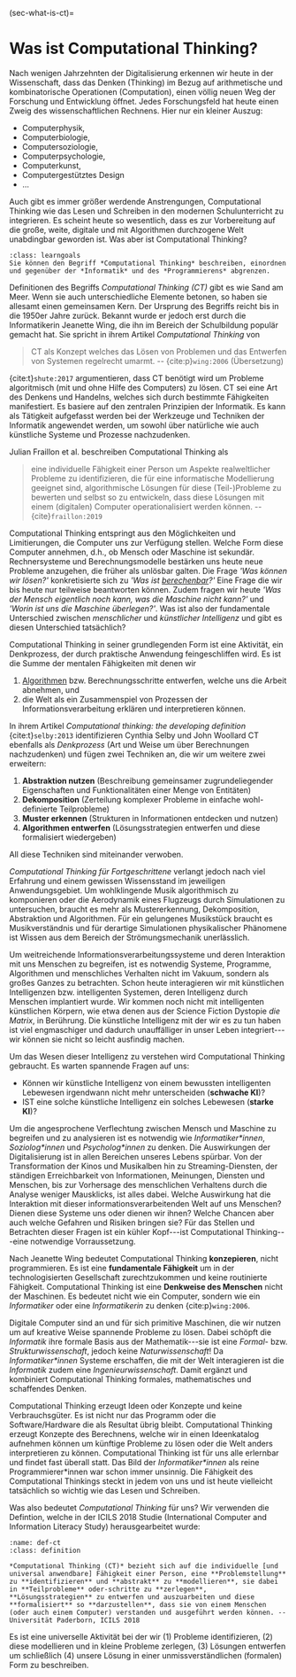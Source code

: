 (sec-what-is-ct)=
# Was ist Computational Thinking?

Nach wenigen Jahrzehnten der Digitalisierung erkennen wir heute in der Wissenschaft, dass das Denken (Thinking) im Bezug auf arithmetische und kombinatorische Operationen (Computation), einen völlig neuen Weg der Forschung und Entwicklung öffnet.
Jedes Forschungsfeld hat heute einen Zweig des wissenschaftlichen Rechnens. 
Hier nur ein kleiner Auszug:

+ Computerphysik, 
+ Computerbiologie, 
+ Computersoziologie, 
+ Computerpsychologie, 
+ Computerkunst,
+ Computergestütztes Design
+ ...
  
Auch gibt es immer größer werdende Anstrengungen, Computational Thinking wie das Lesen und Schreiben in den modernen Schulunterricht zu integrieren.
Es scheint heute so wesentlich, dass es zur Vorbereitung auf die große, weite, digitale und mit Algorithmen durchzogene Welt unabdingbar geworden ist. 
Was aber ist Computational Thinking?

```{admonition} Lernziel
:class: learngoals
Sie können den Begriff *Computational Thinking* beschreiben, einordnen und gegenüber der *Informatik* und des *Programmierens* abgrenzen.
```

Definitionen des Begriffs *Computational Thinking (CT)* gibt es wie Sand am Meer.
Wenn sie auch unterschiedliche Elemente betonen, so haben sie allesamt einen gemeinsamen Kern.
Der Ursprung des Begriffs reicht bis in die 1950er Jahre zurück.
Bekannt wurde er jedoch erst durch die Informatikerin Jeanette Wing, die ihn im Bereich der Schulbildung populär gemacht hat.
Sie spricht in ihrem Artikel *Computational Thinking* von 

>CT als Konzept welches das Lösen von Problemen und das Entwerfen von Systemen regelrecht umarmt. -- {cite:p}`wing:2006` (Übersetzung)

{cite:t}`shute:2017` argumentieren, dass CT benötigt wird um Probleme algoritmisch (mit und ohne Hilfe des Computers) zu lösen.
CT sei eine Art des Denkens und Handelns, welches sich durch bestimmte Fähigkeiten manifestiert.
Es basiere auf den zentralen Prinzipien der Informatik.
Es kann als Tätigkeit aufgefasst werden bei der Werkzeuge und Techniken der Informatik angewendet werden, um sowohl über natürliche wie auch künstliche Systeme und Prozesse nachzudenken.

Julian Fraillon et al. beschreiben Computational Thinking als

>eine individuelle Fähigkeit einer Person um Aspekte realweltlicher Probleme zu identifizieren, die für eine informatische Modellierung geeignet sind, algorithmische Lösungen für diese (Teil-)Probleme zu bewerten und selbst so zu entwickeln, dass diese Lösungen mit einem (digitalen) Computer operationalisiert werden können. -- {cite}`fraillon:2019` 

Computational Thinking entspringt aus den Möglichkeiten und Limitierungen, die Computer uns zur Verfügung stellen.
Welche Form diese Computer annehmen, d.h., ob Mensch oder Maschine ist sekundär.
Rechnersysteme und Berechnungsmodelle bestärken uns heute neue Probleme anzugehen, die früher als unlösbar galten.
Die Frage *'Was können wir lösen?'* konkretisierte sich zu *'Was ist [berechenbar](def-computable)?'*
Eine Frage die wir bis heute nur teilweise beantworten können.
Zudem fragen wir heute *'Was der Mensch eigentlich noch kann, was die Maschine nicht kann?'* und *'Worin ist uns die Maschine überlegen?'*.
Was ist also der fundamentale Unterschied zwischen *menschlicher* und *künstlicher Intelligenz* und gibt es diesen Unterschied tatsächlich?

Computational Thinking in seiner grundlegenden Form ist eine Aktivität, ein Denkprozess, der durch praktische Anwendung feingeschliffen wird.
Es ist die Summe der mentalen Fähigkeiten mit denen wir

1. [Algorithmen](def-algorithm) bzw. Berechnungsschritte entwerfen, welche uns die Arbeit abnehmen, und 
2. die Welt als ein Zusammenspiel von Prozessen der Informationsverarbeitung erklären und interpretieren können.

In ihrem Artikel *Computational thinking: the developing definition* {cite:t}`selby:2013` identifizieren Cynthia Selby und John Woollard CT ebenfalls als *Denkprozess* (Art und Weise um über Berechnungen nachzudenken) und fügen zwei Techniken an, die wir um weitere zwei erweitern:

1. **Abstraktion nutzen** (Beschreibung gemeinsamer zugrundeliegender Eigenschaften und Funktionalitäten einer Menge von Entitäten)
2. **Dekomposition** (Zerteilung komplexer Probleme in einfache wohl-definierte Teilprobleme)
3. **Muster erkennen** (Strukturen in Informationen entdecken und nutzen)
4. **Algorithmen entwerfen** (Lösungsstrategien entwerfen und diese formalisiert wiedergeben)

All diese Techniken sind miteinander verwoben.

*Computational Thinking für Fortgeschrittene* verlangt jedoch nach viel Erfahrung und einem gewissen Wissensstand im jeweiligen Anwendungsgebiet.
Um wohlklingende Musik algorithmisch zu komponieren oder die Aerodynamik eines Flugzeugs durch Simulationen zu untersuchen, braucht es mehr als Mustererkennung, Dekomposition, Abstraktion und Algorithmen.
Für ein gelungenes Musikstück braucht es Musikverständnis und für derartige Simulationen physikalischer Phänomene ist Wissen aus dem Bereich der Strömungsmechanik unerlässlich.

Um weitreichende Informationsverarbeitungssysteme und deren Interaktion mit uns Menschen zu begreifen, ist es notwendig Systeme, Programme, Algorithmen und menschliches Verhalten nicht im Vakuum, sondern als großes Ganzes zu betrachten.
Schon heute interagieren wir mit künstlichen Intelligenzen bzw. intelligenten Systemen, deren Intelligenz durch Menschen implantiert wurde.
Wir kommen noch nicht mit intelligenten künstlichen Körpern, wie etwa denen aus der Science Fiction Dystopie *die Matrix*, in Berührung.
Die künstliche Intelligenz mit der wir es zu tun haben ist viel engmaschiger und dadurch unauffälliger in unser Leben integriert---wir können sie nicht so leicht ausfindig machen.

Um das Wesen dieser Intelligenz zu verstehen wird Computational Thinking gebraucht.
Es warten spannende Fragen auf uns:

+ Können wir künstliche Intelligenz von einem bewussten intelligenten Lebewesen irgendwann nicht mehr unterscheiden (**schwache KI**)?
+ IST eine solche künstliche Intelligenz ein solches Lebewesen (**starke KI**)?

Um die angesprochene Verflechtung zwischen Mensch und Maschine zu begreifen und zu analysieren ist es notwendig wie *Informatiker\*innen*, *Soziolog\*innen* und *Psycholog\*innen* zu denken.
Die Auswirkungen der Digitalisierung ist in allen Bereichen unseres Lebens spürbar.
Von der Transformation der Kinos und Musikalben hin zu Streaming-Diensten, der ständigen Erreichbarkeit von Informationen, Meinungen, Diensten und Menschen, bis zur Vorhersage des menschlichen Verhaltens durch die Analyse weniger Mausklicks, ist alles dabei.
Welche Auswirkung hat die Interaktion mit dieser informationsverarbeitenden Welt auf uns Menschen?
Dienen diese Systeme uns oder dienen wir ihnen?
Welche Chancen aber auch welche Gefahren und Risiken bringen sie?
Für das Stellen und Betrachten dieser Fragen ist ein kühler Kopf---ist Computational Thinking---eine notwendige Vorraussetzung.

Nach Jeanette Wing bedeutet Computational Thinking **konzepieren**, nicht programmieren.
Es ist eine **fundamentale Fähigkeit** um in der technologisierten Gesellschaft zurechtzukommen und keine routinierte Fähigkeit.
Computational Thinking ist eine **Denkweise des Menschen** nicht der Maschinen.
Es bedeutet nicht wie ein Computer, sondern wie ein *Informatiker* oder eine *Informatikerin* zu denken {cite:p}`wing:2006`.

Digitale Computer sind an und für sich primitive Maschinen, die wir nutzen um auf kreative Weise spannende Probleme zu lösen.
Dabei schöpft die *Informatik* ihre formale Basis aus der Mathematik---sie ist eine *Formal*- bzw. *Strukturwissenschaft*, jedoch keine *Naturwissenschaft*!
Da *Informatiker\*innen* Systeme erschaffen, die mit der Welt interagieren ist die *Informatik* zudem eine *Ingenieurwissenschaft*.
Damit ergänzt und kombiniert Computational Thinking formales, mathematisches und schaffendes Denken. 

Computational Thinking erzeugt Ideen oder Konzepte und keine Verbrauchsgüter.
Es ist nicht nur das Programm oder die Software/Hardware die als Resultat übrig bleibt.
Computational Thinking erzeugt Konzepte des Berechnens, welche wir in einen Ideenkatalog aufnehmen können um künftige Probleme zu lösen oder die Welt anders interpretieren zu können.
Computational Thinking ist für uns alle erlernbar und findet fast überall statt.
Das Bild der *Informatiker\*innen* als reine Programmierer\*innen war schon immer unsinnig.
Die Fähigkeit des Computational Thinkings steckt in jedem von uns und ist heute vielleicht tatsächlich so wichtig wie das Lesen und Schreiben.

Was also bedeutet *Computational Thinking* für uns?
Wir verwenden die Defintion, welche in der ICILS 2018 Studie (International Computer and Information Literacy Study) herausgearbeitet wurde:

```{admonition} Computational Thinking
:name: def-ct
:class: definition

*Computational Thinking (CT)* bezieht sich auf die individuelle [und universal anwendbare] Fähigkeit einer Person, eine **Problemstellung** zu **identifizieren** und **abstrakt** zu **modellieren**, sie dabei in **Teilprobleme** oder-schritte zu **zerlegen**, **Lösungsstrategien** zu entwerfen und auszuarbeiten und diese **formalisiert** so **darzustellen**, dass sie von einem Menschen (oder auch einem Computer) verstanden und ausgeführt werden können. -- Universität Paderborn, ICILS 2018
```

Es ist eine universelle Aktivität bei der wir (1) Probleme identifizieren, (2) diese modellieren und in kleine Probleme zerlegen, (3) Lösungen entwerfen um schließlich (4) unsere Lösung in einer unmissverständlichen (formalen) Form zu beschreiben.
